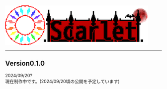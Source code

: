 ![Scarlet Logo](https://github.com/cbginoshoo/Scarlet/blob/main/IMG/Scarlet%20Logo.png)
___  
## Version0.1.0
2024/09/20?  
現在制作中です。(2024/09/20頃の公開を予定しています)
